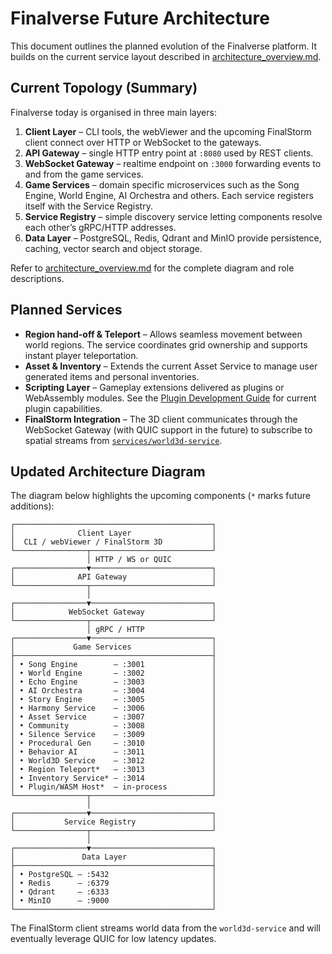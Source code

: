 # Finalverse Future Architecture

This document outlines the planned evolution of the Finalverse platform. It builds on the current service layout described in [architecture_overview.md](architecture_overview.md).

## Current Topology (Summary)

Finalverse today is organised in three main layers:

1. **Client Layer** – CLI tools, the webViewer and the upcoming FinalStorm client connect over HTTP or WebSocket to the gateways.
2. **API Gateway** – single HTTP entry point at `:8080` used by REST clients.
3. **WebSocket Gateway** – realtime endpoint on `:3000` forwarding events to and from the game services.
4. **Game Services** – domain specific microservices such as the Song Engine, World Engine, AI Orchestra and others. Each service registers itself with the Service Registry.
5. **Service Registry** – simple discovery service letting components resolve each other’s gRPC/HTTP addresses.
6. **Data Layer** – PostgreSQL, Redis, Qdrant and MinIO provide persistence, caching, vector search and object storage.

Refer to [architecture_overview.md](architecture_overview.md) for the complete diagram and role descriptions.

## Planned Services

- **Region hand-off & Teleport** – Allows seamless movement between world regions. The service coordinates grid ownership and supports instant player teleportation.
- **Asset & Inventory** – Extends the current Asset Service to manage user generated items and personal inventories.
- **Scripting Layer** – Gameplay extensions delivered as plugins or WebAssembly modules. See the [Plugin Development Guide](plugin_dev_guide.md) for current plugin capabilities.
- **FinalStorm Integration** – The 3D client communicates through the WebSocket Gateway (with QUIC support in the future) to subscribe to spatial streams from [`services/world3d-service`](../services/world3d-service/).

## Updated Architecture Diagram

The diagram below highlights the upcoming components (`*` marks future additions):

```
┌────────────────────────────────────────────┐
│              Client Layer                  │
│  CLI / webViewer / FinalStorm 3D           │
└────────────────┬───────────────────────────┘
                 │ HTTP / WS or QUIC
┌────────────────▼───────────────────────────┐
│              API Gateway                   │
└────────────────┬───────────────────────────┘
                 │
┌────────────────▼───────────────────────────┐
│            WebSocket Gateway               │
└────────────────┬───────────────────────────┘
                 │ gRPC / HTTP
┌────────────────▼───────────────────────────┐
│             Game Services                  │
├────────────────────────────────────────────┤
│ • Song Engine        – :3001               │
│ • World Engine       – :3002               │
│ • Echo Engine        – :3003               │
│ • AI Orchestra       – :3004               │
│ • Story Engine       – :3005               │
│ • Harmony Service    – :3006               │
│ • Asset Service      – :3007               │
│ • Community          – :3008               │
│ • Silence Service    – :3009               │
│ • Procedural Gen     – :3010               │
│ • Behavior AI        – :3011               │
│ • World3D Service    – :3012               │
│ • Region Teleport*   – :3013               │
│ • Inventory Service* – :3014               │
│ • Plugin/WASM Host*  – in-process          │
└────────────────┬───────────────────────────┘
                 │
┌────────────────▼───────────────────────────┐
│           Service Registry                 │
└────────────────┬───────────────────────────┘
                 │
┌────────────────▼───────────────────────────┐
│               Data Layer                   │
├────────────────────────────────────────────┤
│ • PostgreSQL – :5432                       │
│ • Redis      – :6379                       │
│ • Qdrant     – :6333                       │
│ • MinIO      – :9000                       │
└────────────────────────────────────────────┘
```

The FinalStorm client streams world data from the `world3d-service` and will eventually leverage QUIC for low latency updates.

